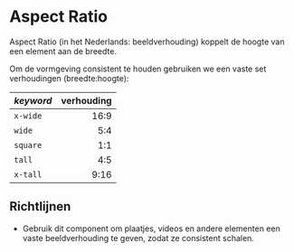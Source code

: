 # Aspect Ratio

Aspect Ratio (in het Nederlands: beeldverhouding) koppelt de hoogte van een element aan de breedte.

Om de vormgeving consistent te houden gebruiken we een vaste set verhoudingen (breedte:hoogte):

| _keyword_ | verhouding |
| :-------- | ---------: |
| `x-wide`  |       16:9 |
| `wide`    |        5:4 |
| `square`  |        1:1 |
| `tall`    |        4:5 |
| `x-tall`  |       9:16 |

## Richtlijnen

- Gebruik dit component om plaatjes, videos en andere elementen een vaste beeldverhouding te geven, zodat ze consistent schalen.
